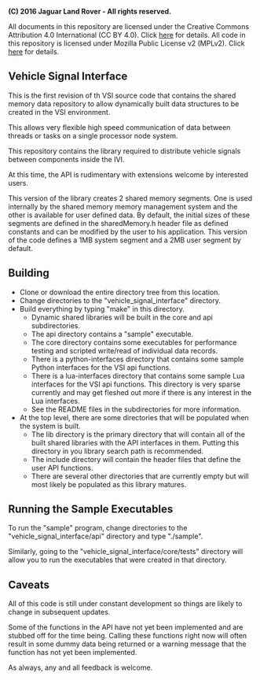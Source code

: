**(C) 2016 Jaguar Land Rover - All rights reserved.**

All documents in this repository are licensed under the Creative
Commons Attribution 4.0 International (CC BY 4.0). Click
[here](https://creativecommons.org/licenses/by/4.0/) for details.
All code in this repository is licensed under Mozilla Public License
v2 (MPLv2). Click [here](https://www.mozilla.org/en-US/MPL/2.0/) for
details.

## Vehicle Signal Interface
This is the first revision of th VSI source code that contains the shared
memory data repository to allow dynamically built data structures to be
created in the VSI environment.

This allows very flexible high speed communication of data between threads or
tasks on a single processor node system.

This repository contains the library required to distribute vehicle signals
between components inside the IVI.

At this time, the API is rudimentary with extensions welcome by interested
users.

This version of the library creates 2 shared memory segments.  One is used
internally by the shared memory memory management system and the other is
available for user defined data.  By default, the initial sizes of these
segments are defined in the sharedMemory.h header file as defined constants
and can be modified by the user to his application.  This version of the code
defines a 1MB system segment and a 2MB user segment by default.

## Building

* Clone or download the entire directory tree from this location.
* Change directories to the "vehicle_signal_interface" directory.
* Build everything by typing "make" in this directory.
    * Dynamic shared libraries will be built in the core and api subdirectories.
    * The api directory contains a "sample" executable.
    * The core directory contains some executables for performance testing and
      scripted write/read of individual data records.
    * There is a python-interfaces directory that contains some sample Python
      interfaces for the VSI api functions.
    * There is a lua-interfaces directory that contains some sample Lua
      interfaces for the VSI api functions.  This directory is very sparse
      currently and may get fleshed out more if there is any interest in the
      Lua interfaces.
    * See the README files in the subdirectories for more information.
* At the top level, there are some directories that will be populated when the
  system is built.
    * The lib directory is the primary directory that will contain all of the
      built shared libraries with the API interfaces in them.  Putting this
      directory in you library search path is recommended.
    * The include directory will contain the header files that define the user
      API functions.
    * There are several other directories that are currently empty but will
      most likely be populated as this library matures.

## Running the Sample Executables

To run the "sample" program, change directories to the
"vehicle_signal_interface/api" directory and type "./sample".

Similarly, going to the "vehicle_signal_interface/core/tests" directory will allow
you to run the executables that were created in that directory.

## Caveats

All of this code is still under constant development so things are likely to
change in subsequent updates.

Some of the functions in the API have not yet been implemented and are stubbed
off for the time being.  Calling these functions right now will often result
in some dummy data being returned or a warning message that the function has
not yet been implemented.

As always, any and all feedback is welcome.
